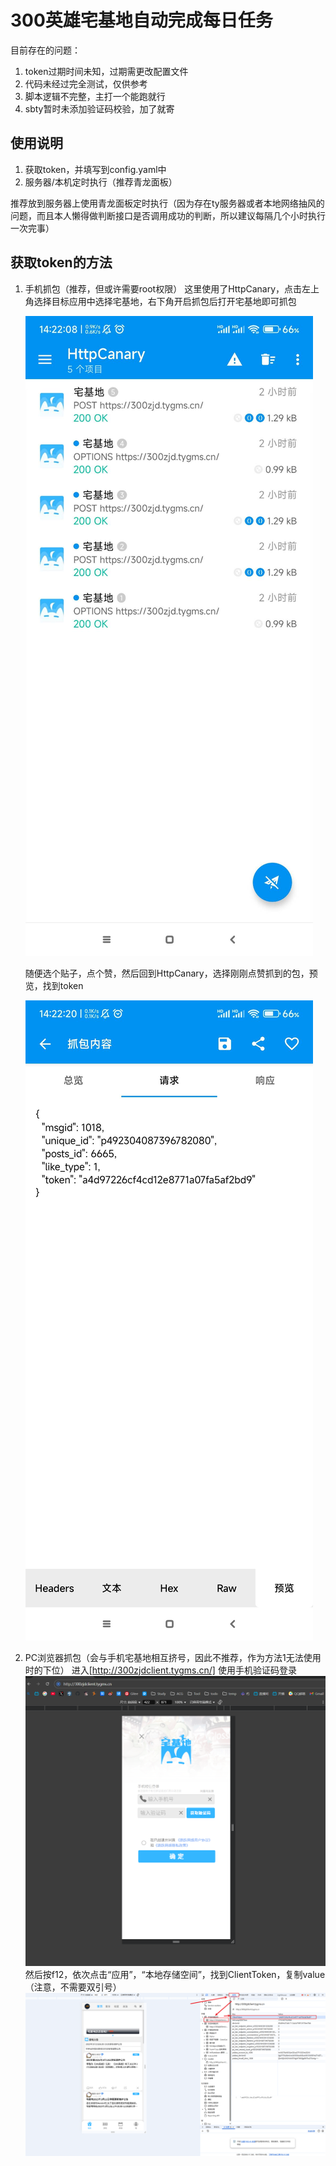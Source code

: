 # 300英雄宅基地自动完成每日任务
目前存在的问题：
1. token过期时间未知，过期需更改配置文件
2. 代码未经过完全测试，仅供参考
3. 脚本逻辑不完整，主打一个能跑就行
4. sbty暂时未添加验证码校验，加了就寄


## 使用说明
1. 获取token，并填写到config.yaml中
2. 服务器/本机定时执行（推荐青龙面板）

推荐放到服务器上使用青龙面板定时执行（因为存在ty服务器或者本地网络抽风的问题，而且本人懒得做判断接口是否调用成功的判断，所以建议每隔几个小时执行一次完事）


## 获取token的方法

1. 手机抓包（推荐，但或许需要root权限）
   这里使用了HttpCanary，点击左上角选择目标应用中选择宅基地，右下角开启抓包后打开宅基地即可抓包

   ![image.png](assets/HttpCanary01.png)

   随便选个贴子，点个赞，然后回到HttpCanary，选择刚刚点赞抓到的包，预览，找到token

   ![36ed38cb024d2c3d22b63a10248170a8_720.jpg](assets/HttpCanary02.png)
2. PC浏览器抓包（会与手机宅基地相互挤号，因此不推荐，作为方法1无法使用时的下位）
   进入[http://300zjdclient.tygms.cn/]
   使用手机验证码登录
   ![img.png](assets/img.png)
   然后按f12，依次点击“应用”，“本地存储空间”，找到ClientToken，复制value（注意，不需要双引号）
   ![img_1.png](assets/img_1.png)
